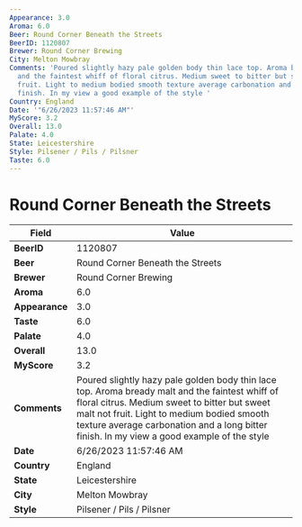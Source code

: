 ```yaml
---
Appearance: 3.0
Aroma: 6.0
Beer: Round Corner Beneath the Streets
BeerID: 1120807
Brewer: Round Corner Brewing
City: Melton Mowbray
Comments: 'Poured slightly hazy pale golden body thin lace top. Aroma bready malt
  and the faintest whiff of floral citrus. Medium sweet to bitter but sweet malt not
  fruit. Light to medium bodied smooth texture average carbonation and a long bitter
  finish. In my view a good example of the style '
Country: England
Date: '"6/26/2023 11:57:46 AM"'
MyScore: 3.2
Overall: 13.0
Palate: 4.0
State: Leicestershire
Style: Pilsener / Pils / Pilsner
Taste: 6.0
---
```


# Round Corner Beneath the Streets

| Field         | Value |
|---------------|-------|
| **BeerID** | 1120807 |
| **Beer** | Round Corner Beneath the Streets |
| **Brewer** | Round Corner Brewing |
| **Aroma** | 6.0 |
| **Appearance** | 3.0 |
| **Taste** | 6.0 |
| **Palate** | 4.0 |
| **Overall** | 13.0 |
| **MyScore** | 3.2 |
| **Comments** | Poured slightly hazy pale golden body thin lace top. Aroma bready malt and the faintest whiff of floral citrus. Medium sweet to bitter but sweet malt not fruit. Light to medium bodied smooth texture average carbonation and a long bitter finish. In my view a good example of the style  |
| **Date** | 6/26/2023 11:57:46 AM |
| **Country** | England |
| **State** | Leicestershire |
| **City** | Melton Mowbray |
| **Style** | Pilsener / Pils / Pilsner |
